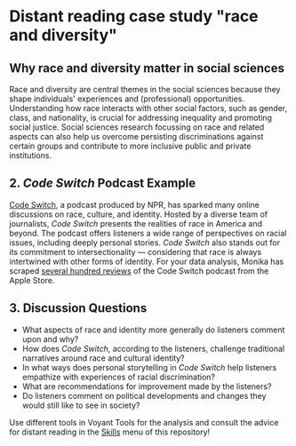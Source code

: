 # Distant reading case study "race and diversity"

## Why race and diversity matter in social sciences

Race and diversity are central themes in the social sciences because they shape individuals' experiences and (professional) opportunities.
Understanding how race interacts with other social factors, such as gender, class, and nationality, is crucial for addressing inequality and promoting social justice.
Social sciences research focussing on race and related aspects can also help us overcome persisting discriminations against certain groups and contribute to more inclusive public and private institutions.

## 2. *Code Switch* Podcast Example
[Code Switch](https://podcasts.apple.com/us/podcast/code-switch/id1112190608), a podcast produced by NPR, has sparked many online discussions on race, culture, and identity. Hosted by a diverse team of journalists, *Code Switch* presents the realities of race in America and beyond.
The podcast offers listeners a wide range of perspectives on racial issues, including deeply personal stories. *Code Switch* also stands out for its commitment to intersectionality — considering that race is always intertwined with other forms of identity.
For your data analysis, Monika has scraped [several hundred reviews](https://github.com/MonikaBarget/distant-reading/tree/main/data/Data_AppStore_Race_Diversity) of the Code Switch podcast from the Apple Store.

## 3. Discussion Questions

- What aspects of race and identity more generally do listeners comment upon and why?
- How does *Code Switch*, according to the listeners, challenge traditional narratives around race and cultural identity?
- In what ways does personal storytelling in *Code Switch* help listeners empathize with experiences of racial discrimination?
- What are recommendations for improvement made by the listeners?
- Do listeners comment on political developments and changes they would still like to see in society?

Use different tools in Voyant Tools for the analysis and consult the advice for distant reading in the [Skills](#) menu of this repository!
